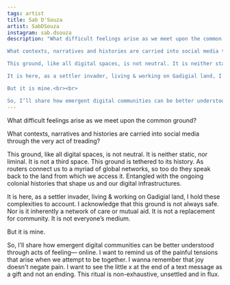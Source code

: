 ```yaml
---
tags: artist
title: Sab D'Souza
artist: SabDSouza
instagram: sab.dsouza
description: "What difficult feelings arise as we meet upon the common ground?<br><br>

What contexts, narratives and histories are carried into social media through the very act of treading?<br><br>

This ground, like all digital spaces, is not neutral. It is neither static, nor liminal. It is not a third space. This ground is tethered to its history. As routers connect us to a myriad of global networks, so too do they speak back to the land from which we access it. Entangled with the ongoing colonial histories that shape us and our digital infrastructures.<br><br>

It is here, as a settler invader, living & working on Gadigial land, I hold these complexities to account. I acknowledge that this ground is not always safe. Nor is it inherently a network of care or mutual aid. It is not a replacement for community. It is not everyone’s medium.<br><br>

But it is mine.<br><br>

So, I’ll share how emergent digital communities can be better understood through acts of feeling— online. I want to remind us of the painful tensions that arise when we attempt to be together. I wanna remember that joy doesn't negate pain. I want to see the little x at the end of a text message as a gift and not an ending. This ritual is non-exhaustive, unsettled and in flux."
---
```

What difficult feelings arise as we meet upon the common ground?

What contexts, narratives and histories are carried into social media through the very act of treading?

This ground, like all digital spaces, is not neutral. It is neither static, nor liminal. It is not a third space. This ground is tethered to its history. As routers connect us to a myriad of global networks, so too do they speak back to the land from which we access it. Entangled with the ongoing colonial histories that shape us and our digital infrastructures.

It is here, as a settler invader, living & working on Gadigial land, I hold these complexities to account. I acknowledge that this ground is not always safe. Nor is it inherently a network of care or mutual aid. It is not a replacement for community. It is not everyone’s medium.

But it is mine.

So, I’ll share how emergent digital communities can be better understood through acts of feeling— online. I want to remind us of the painful tensions that arise when we attempt to be together. I wanna remember that joy doesn't negate pain. I want to see the little x at the end of a text message as a gift and not an ending. This ritual is non-exhaustive, unsettled and in flux.
